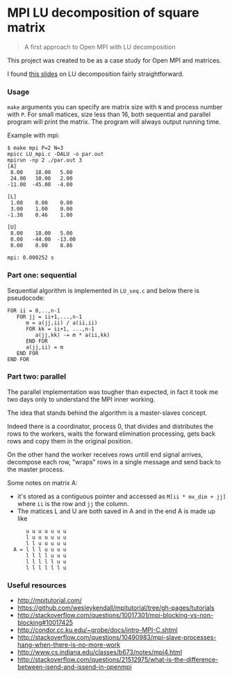 # MPI LU decomposition of square matrix

> A first approach to Open MPI with LU decomposition

This project was created to be as a case study for Open MPI and matrices.

I found [this slides](http://www.cse.buffalo.edu/faculty/miller/Courses/CSE633/Tummala-Spring-2014-CSE633.pdf) on LU decomposition fairly straightforward.

### Usage

``make`` arguments you can specify are matrix size with ``N`` and process number with ``P``. For
small matices, size less than 16, both sequential and parallel program will print the matrix.
The program will always output running time.

Example with mpi:

```
$ make mpi P=2 N=3
mpicc LU_mpi.c -DALU -o par.out
mpirun -np 2 ./par.out 3
[A]
 8.00	 18.00	 5.00	
 24.00	 10.00	 2.00	
-11.00	-45.00	-4.00	

[L]
 1.00	 0.00	 0.00	
 3.00	 1.00	 0.00	
-1.38	 0.46	 1.00	

[U]
 8.00	 18.00	 5.00	
 0.00	-44.00	-13.00	
 0.00	 0.00	 8.86	

mpi: 0.000252 s
```

### Part one: sequential

Sequential algorithm is implemented in `LU_seq.c` and below there is pseudocode:

```
FOR ii = 0,..,n-1
   FOR jj = ii+1,...,n-1
      m = a(jj,ii) / a(ii,ii)
      FOR kk = ii+1, ...,n-1
         a(jj,kk) -= m * a(ii,kk)
      END FOR
      a(jj,ii) = m
   END FOR
END FOR
```

### Part two: parallel

The parallel implementation was tougher than expected, in fact it took me two days only to understand the MPI inner working.

The idea that stands behind the algorithm is a master-slaves concept. 

Indeed there is a coordinator, process 0, that divides and distributes the rows to the workers, waits the forward elimination processing, gets back rows and copy them in the original position.

On the other hand the worker receives rows untill end signal arrives, decompose each row, "wraps" rows in a single message and send back to the master process.

Some notes on matrix A:

* it's stored as a contiguous pointer and accessed as ``M[ii * mx_dim + jj]`` where ``ii`` is the row and ``jj`` the column.
* The matices L and U are both saved in A and in the end A is made up like
```
      u u u u u u u
      l u u u u u u
      l l u u u u u
  A = l l l u u u u
      l l l l u u u
      l l l l l u u
      l l l l l l u 
```

### Useful resources

* http://mpitutorial.com/
* https://github.com/wesleykendall/mpitutorial/tree/gh-pages/tutorials
* http://stackoverflow.com/questions/10017301/mpi-blocking-vs-non-blocking#10017425
* http://condor.cc.ku.edu/~grobe/docs/intro-MPI-C.shtml
* http://stackoverflow.com/questions/10490983/mpi-slave-processes-hang-when-there-is-no-more-work
* http://www.cs.indiana.edu/classes/b673/notes/mpi4.html
* http://stackoverflow.com/questions/21512975/what-is-the-difference-between-isend-and-issend-in-openmpi

